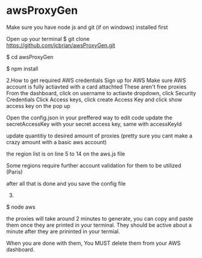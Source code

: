 # awsProxyGen

Make sure you have node js and git (if on windows) installed first

Open up your terminal 
$ git clone https://github.com/jcbrian/awsProxyGen.git

$ cd awsProxyGen

$ npm install 


2.How to get required AWS credentials 
Sign up for AWS
Make sure AWS account is fully actiavted with a card attachted
These aren't free proxies
From the dashboard, click on username to actiavte dropdown, click Security Credentials
Click Access keys, click create Access Key and click show access key on the pop up

Open the config.json in your preffered way to edit code
update the secretAccessKey with your secret access key, same with accessKeyId

update quantitiy to desired amount of proxies (pretty sure you cant make a crazy amount with a basic aws account)

the region list is on line 5 to 14 on the aws.js file 

Some regions require further account validation for them to be utilized
(Paris)

after all that is done and you save the config file 



3.
$ node aws

the proxies will take around 2 minutes to generate, you can copy and paste them once they are printed in your terminal.
They should be active about a minute after they are prininted in your termial.


When you are done with them, You MUST delete them from your AWS dashboard.






 
